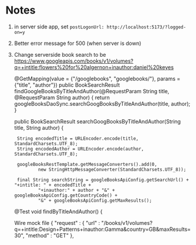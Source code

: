 # Notes #

1. in server side app, set 
   `postLogonUrl: http://localhost:5173/?logged-on=y`



2. Better error message for 500 (when server is down)

3. Change serverside book search to be
https://www.googleapis.com/books/v1/volumes?q=+intitle:flowers%20for%20algernon+inauthor:daniel%20keyes


    @GetMapping(value = {"/googlebooks", "googlebooks/"}, params = {"title", "author"})
    public BookSearchResult findGoogleBooksByTitleAndAuthor(@RequestParam String title, @RequestParam String author) {
        return googleBooksDaoSync.searchGoogBooksByTitleAndAuthor(title, author);
    }


    public BookSearchResult searchGoogBooksByTitleAndAuthor(String title, String author) {

        String encodedTitle = URLEncoder.encode(title, StandardCharsets.UTF_8);
        String encodedAuthor = URLEncoder.encode(author, StandardCharsets.UTF_8);

        googleBooksRestTemplate.getMessageConverters().add(0,
                new StringHttpMessageConverter(StandardCharsets.UTF_8));

        final String searchString = googleBooksApiConfig.getSearchUrl() + "+intitle: " + encodedTitle +
                "+inauthor:" + author + "&" + googleBooksApiConfig.getCountryCode() +
                "&" + googleBooksApiConfig.getMaxResults();

   @Test
   void findByTitleAndAuthor() {

   Wire mock file
   {
  "request" : {
    "url" : "/books/v1/volumes?q=+intitle:Design+Patterns+inauthor:Gamma&country=GB&maxResults=30",
    "method" : "GET"
  },

